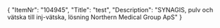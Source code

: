 {
  "ItemNr": "104945",
  "Title": "test",
  "Description": "SYNAGIS, pulv och vätska till inj-vätska, lösning Northern Medical Group ApS"
}